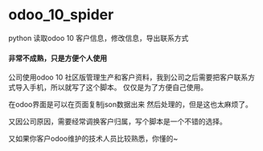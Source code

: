 # odoo_10_spider
 python 读取odoo 10 客户信息，修改信息，导出联系方式
 
 #### 非常不成熟，只是方便个人使用
 公司使用odoo 10 社区版管理生产和客户资料，我到公司之后需要把客户联系方式导入手机，所以就写了这个脚本。
 仅仅是为了方便自己使用。
 
 在odoo界面是可以在页面复制json数据出来 然后处理的，但是这也太麻烦了。
 
 又因公司原因，需要经常调换客户归属，写个脚本是一个不错的选择。
 
 又如果你客户odoo维护的技术人员比较熟悉，你懂的~
